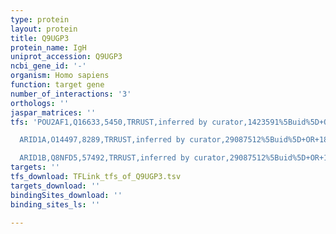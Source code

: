 ```yaml
---
type: protein
layout: protein
title: Q9UGP3
protein_name: IgH
uniprot_accession: Q9UGP3
ncbi_gene_id: '-'
organism: Homo sapiens
function: target gene
number_of_interactions: '3'
orthologs: ''
jaspar_matrices: ''
tfs: 'POU2AF1,Q16633,5450,TRRUST,inferred by curator,1423591%5Buid%5D+OR+29087512%5Buid%5D,Yes

  ARID1A,O14497,8289,TRRUST,inferred by curator,29087512%5Buid%5D+OR+18981111%5Buid%5D,Yes

  ARID1B,Q8NFD5,57492,TRRUST,inferred by curator,29087512%5Buid%5D+OR+18981111%5Buid%5D,Yes'
targets: ''
tfs_download: TFLink_tfs_of_Q9UGP3.tsv
targets_download: ''
bindingSites_download: ''
binding_sites_ls: ''

---
```

